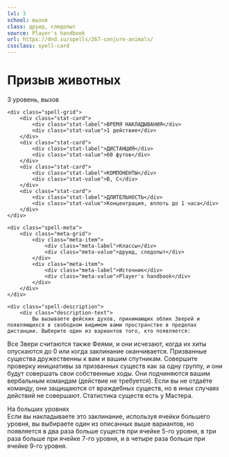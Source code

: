 ```yaml
---
lvl: 3
school: вызов
class: друид, следопыт
source: Player's handbook
url: https://dnd.su/spells/267-conjure-animals/
cssclass: spell-card
---
```


<div class="spell-container">
    <div class="spell-header">
        <h1 class="spell-name">Призыв животных</h1>
        <div class="spell-level">3 уровень, вызов</div>
    </div>
    
    <div class="spell-grid">
        <div class="stat-card">
            <div class="stat-label">ВРЕМЯ НАКЛАДЫВАНИЯ</div>
            <div class="stat-value">1 действие</div>
        </div>
        <div class="stat-card">
            <div class="stat-label">ДИСТАНЦИЯ</div>
            <div class="stat-value">60 футов</div>
        </div>
        <div class="stat-card">
            <div class="stat-label">КОМПОНЕНТЫ</div>
            <div class="stat-value">В, С</div>
        </div>
        <div class="stat-card">
            <div class="stat-label">ДЛИТЕЛЬНОСТЬ</div>
            <div class="stat-value">Концентрация, вплоть до 1 часа</div>
        </div>
    </div>
    
    <div class="spell-meta">
        <div class="meta-grid">
            <div class="meta-item">
                <div class="meta-label">Классы</div>
                <div class="meta-value">друид, следопыт</div>
            </div>
            <div class="meta-item">
                <div class="meta-label">Источник</div>
                <div class="meta-value">Player's handbook</div>
            </div>
        </div>
    </div>
    
    <div class="spell-description">
        <div class="description-text">
            Вы вызываете фейских духов, принимающих облик Зверей и появляющихся в свободном видимом вами пространстве в пределах дистанции. Выберите один из вариантов того, кто появляется:
Все Звери считаются также Феями, и они исчезают, когда их хиты опускаются до 0 или когда заклинание оканчивается.
Призванные существа дружественны к вам и вашим спутникам. Совершите проверку инициативы за призванных существ как за одну группу, и они будут совершать свои собственные ходы. Они подчиняются вашим вербальным командам (действие не требуется). Если вы не отдаёте команду, они защищаются от враждебных существ, но в иных случаях действий не совершают.
Статистика существ есть у Мастера.
        </div>
        <div class="higher-levels">
            <div class="higher-levels-title">На больших уровнях</div>
            <div class="higher-levels-text">
                Если вы накладываете это заклинание, используя ячейки большего уровня, вы выбираете один из описанных выше вариантов, но появляется в два раза больше существ при ячейке 5-го уровня, в три раза больше при ячейке 7-го уровня, и в четыре раза больше при ячейке 9-го уровня.
            </div>
        </div>
    </div>
</div>